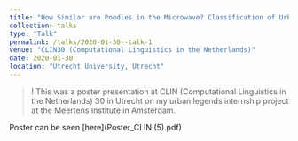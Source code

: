 ```yaml
---
title: "How Similar are Poodles in the Microwave? Classification of Urban Legend Types"
collection: talks
type: "Talk"
permalink: /talks/2020-01-30--talk-1
venue: "CLIN30 (Computational Linguistics in the Netherlands)"
date: 2020-01-30
location: "Utrecht University, Utrecht"
---
```


>! This was a poster presentation at CLIN (Computational Linguistics in the Netherlands) 30 in Utrecht on my urban legends internship project at the Meertens Institute in Amsterdam.

Poster can be seen [here](Poster_CLIN (5).pdf)
